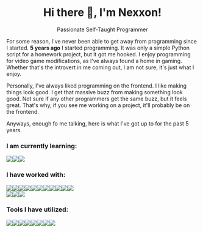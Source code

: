 <p align='center'>
  <h1 align='center'>Hi there 👋, I'm Nexxon!</h1>
  <p align='center'>Passionate Self-Taught Programmer</p>
  <p>For some reason, I've never been able to get away from programming since I started. <b>5 years ago</b> I started programming. It was only a simple Python script for a homework project, but it got me hooked. I enjoy programming for video game modifications, as I've always found a home in gaming. Whether that's the introvert in me coming out, I am not sure, it's just what I enjoy.</p>
  <p>Personally, I've always liked programming on the frontend. I like making things look good. I get that massive buzz from making something look good. Not sure if any other programmers get the same buzz, but it feels great. That's why, if you see me working on a project, it'll probably be on the frontend.</p>
  <p>Anyways, enough fo me talking, here is what I've got up to for the past 5 years.</p>
  <h3>I am currently learning:</h3>
  <div><img src='https://img.shields.io/badge/C%20Sharp-239120.svg?style=for-the-badge&logo=C-Sharp&logoColor=white'><img src='https://img.shields.io/badge/FiveM-F40552.svg?style=for-the-badge&logo=FiveM&logoColor=white'><img src='https://img.shields.io/badge/TypeScript-3178C6.svg?style=for-the-badge&logo=TypeScript&logoColor=white'></div>
  <h3>I have worked with:</h3>
  <div><img src='https://img.shields.io/badge/JavaScript-F7DF1E.svg?style=for-the-badge&logo=JavaScript&logoColor=black'><img src='https://img.shields.io/badge/CSS3-1572B6.svg?style=for-the-badge&logo=CSS3&logoColor=white'><img src='https://img.shields.io/badge/HTML5-E34F26.svg?style=for-the-badge&logo=HTML5&logoColor=white'><img src='https://img.shields.io/badge/Lua-2C2D72.svg?style=for-the-badge&logo=Lua&logoColor=white'><img src='https://img.shields.io/badge/Python-3776AB.svg?style=for-the-badge&logo=Python&logoColor=white'><img src='https://img.shields.io/badge/Node.js-339933.svg?style=for-the-badge&logo=nodedotjs&logoColor=white'><img src='https://img.shields.io/badge/React-61DAFB.svg?style=for-the-badge&logo=React&logoColor=black'><img src='https://img.shields.io/badge/Next.js-000000.svg?style=for-the-badge&logo=nextdotjs&logoColor=white'><img src='https://img.shields.io/badge/Expo-000020.svg?style=for-the-badge&logo=Expo&logoColor=white'><img src='https://img.shields.io/badge/Discord-5865F2.svg?style=for-the-badge&logo=Discord&logoColor=white'><img src='https://img.shields.io/badge/JSON-000000.svg?style=for-the-badge&logo=JSON&logoColor=white'><br><img src='https://img.shields.io/badge/MySQL-4479A1.svg?style=for-the-badge&logo=MySQL&logoColor=white'><img src='https://img.shields.io/badge/MongoDB-47A248.svg?style=for-the-badge&logo=MongoDB&logoColor=white'><img src='https://img.shields.io/badge/MariaDB-003545.svg?style=for-the-badge&logo=MariaDB&logoColor=white'></div>
  <div>
    <h3>Tools I have utilized:</h3>
    <div><img src='https://img.shields.io/badge/Adobe%20Photoshop-31A8FF.svg?style=for-the-badge&logo=Adobe-Photoshop&logoColor=white'><img src='https://img.shields.io/badge/Adobe%20XD-FF61F6.svg?style=for-the-badge&logo=Adobe-XD&logoColor=white'><img src='https://img.shields.io/badge/Adobe%20Illustrator-FF9A00.svg?style=for-the-badge&logo=Adobe-Illustrator&logoColor=white'><img src='https://img.shields.io/badge/Adobe%20After%20Effects-9999FF.svg?style=for-the-badge&logo=Adobe-After-Effects&logoColor=white'><img src='https://img.shields.io/badge/Photopea-18A497.svg?style=for-the-badge&logo=Photopea&logoColor=white'><img src='https://img.shields.io/badge/FileZilla-BF0000.svg?style=for-the-badge&logo=FileZilla&logoColor=white'><img src='https://img.shields.io/badge/Figma-F24E1E.svg?style=for-the-badge&logo=Figma&logoColor=white'><img src='https://img.shields.io/badge/Heroku-430098.svg?style=for-the-badge&logo=Heroku&logoColor=white'></div>
  </div>
</p> 
